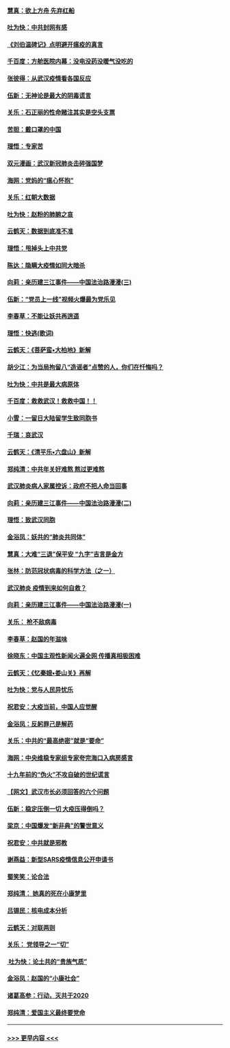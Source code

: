 #### [慧真：欲上方舟 先弃红船](../pages/nsc993/n11853483.md?t=02081911) 
#### [吐为快：中共封网有感](../pages/nsc993/n11852575.md?t=02081911) 
#### [《刘伯温碑记》点明避开瘟疫的真言](../pages/nsc993/n11852128.md?t=02081911) 
#### [千百度：方舱医院内幕：没电没药没暖气没吃的](../pages/nsc993/n11850211.md?t=02081911) 
#### [张彼得：从武汉疫情看各国反应](../pages/nsc993/n11850102.md?t=02081911) 
#### [伍新：无神论是最大的阴毒谎言](../pages/nsc993/n11846129.md?t=02081911) 
#### [关乐：石正丽的性命赌注其实是空头支票](../pages/nsc993/n11846109.md?t=02081911) 
#### [苦胆：戴口罩的中国](../pages/nsc993/n11845576.md?t=02081911) 
#### [理悟：专家苦](../pages/nsc993/n11845564.md?t=02081911) 
#### [双元漫画：武汉新冠肺炎击碎强国梦](../pages/nsc993/n11843320.md?t=02081911) 
#### [海网：党妈的“瘟心怀抱”](../pages/nsc993/n11840740.md?t=02081911) 
#### [关乐：红朝大数据](../pages/nsc993/n11840675.md?t=02081911) 
#### [吐为快：赵粉的肺腑之哀](../pages/nsc993/n11840618.md?t=02081911) 
#### [云鹤天：数据到底准不准](../pages/nsc993/n11840325.md?t=02081911) 
#### [理悟：甩掉头上中共党](../pages/nsc993/n11838826.md?t=02081911) 
#### [陈达：隐瞒大疫情如同大暗杀](../pages/nsc993/n11838771.md?t=02081911) 
#### [向莉：亲历建三江事件——中国法治路漫漫(三)](../pages/nsc993/n11831825.md?t=02081911) 
#### [伍新：“党员上一线”视频火爆最为党乐见](../pages/nsc993/n11838200.md?t=02081911) 
#### [李春草：不能让妖共再逍遥](../pages/nsc993/n11838102.md?t=02081911) 
#### [理悟：快逃(歌词)](../pages/nsc993/n11838083.md?t=02081911) 
#### [云鹤天：《菩萨蛮▪大柏地》新解](../pages/nsc993/n11838059.md?t=02081911) 
#### [胡少江：为当局拘留八“造谣者”点赞的人，你们在忏悔吗？](../pages/nsc993/n11836801.md?t=02081911) 
#### [吐为快：中共是最大病原体](../pages/nsc993/n11836748.md?t=02081911) 
#### [千百度：救救武汉！救救中国！！](../pages/nsc993/n11836145.md?t=02081911) 
#### [小雪：一留日大陆留学生致同胞书](../pages/nsc993/n11834624.md?t=02081911) 
#### [千瑞：哀武汉](../pages/nsc993/n11833647.md?t=02081911) 
#### [云鹤天：《清平乐▪六盘山》新解](../pages/nsc993/n11833611.md?t=02081911) 
#### [郑纯清：中共年关好难熬 熬过更难熬](../pages/nsc993/n11833489.md?t=02081911) 
#### [武汉肺炎病人家属控诉：政府不把人命当回事](../pages/nsc993/n11833205.md?t=02081911) 
#### [向莉：亲历建三江事件——中国法治路漫漫(二)](../pages/nsc993/n11829102.md?t=02081911) 
#### [理悟：致武汉同胞](../pages/nsc993/n11831522.md?t=02081911) 
#### [金浴凤：妖共的“肺炎共同体”](../pages/nsc993/n11829448.md?t=02081911) 
#### [慧真：大难“三退”保平安 “九字”吉言是金方](../pages/nsc993/n11829501.md?t=02081911) 
#### [张林：防范冠状病毒的科学方法（之一）](../pages/nsc993/n11828618.md?t=02081911) 
#### [武汉肺炎 疫情到来如何自救？](../pages/nsc993/n11827632.md?t=02081911) 
#### [向莉：亲历建三江事件——中国法治路漫漫(一)](../pages/nsc993/n11827190.md?t=02081911) 
#### [关乐： 枪不敌病毒](../pages/nsc993/n11826746.md?t=02081911) 
#### [李春草：赵国的年滋味](../pages/nsc993/n11826321.md?t=02081911) 
#### [徐晓东：中国主观性新闻火遍全网 传播真相极困难](../pages/nsc993/n11826508.md?t=02081911) 
#### [云鹤天：《忆秦娥▪娄山关》再解](../pages/nsc993/n11824682.md?t=02081911) 
#### [吐为快：党与人民异忧乐](../pages/nsc993/n11824660.md?t=02081911) 
#### [祝君安：大疫当前，中国人应觉醒](../pages/nsc993/n11821946.md?t=02081911) 
#### [金浴凤：反躬罪己是解药](../pages/nsc993/n11820280.md?t=02081911) 
#### [关乐：中共的“最高绝密”就是“要命”](../pages/nsc993/n11816946.md?t=02081911) 
#### [海网：中央维稳专家组专家夸完海口入病房感言](../pages/nsc993/n11815138.md?t=02081911) 
#### [十九年前的“伪火”不攻自破的世纪谎言](../pages/nsc993/n11813238.md?t=02081911) 
#### [【网文】武汉市长必须回答的六个问题](../pages/nsc993/n11813848.md?t=02081911) 
#### [伍新：稳定压倒一切 大疫压得倒吗？](../pages/nsc993/n11812634.md?t=02081911) 
#### [梁京：中国爆发“新非典”的警世意义](../pages/nsc993/n11812554.md?t=02081911) 
#### [祝君安：中共就是邪教](../pages/nsc993/n11812431.md?t=02081911) 
#### [谢燕益：新型SARS疫情信息公开申请书](../pages/nsc993/n11808840.md?t=02081911) 
#### [蜀笑笑：论合法](../pages/nsc993/n11808064.md?t=02081911) 
#### [郑纯清： 她真的死在小康梦里](../pages/nsc993/n11806623.md?t=02081911) 
#### [吕锡民：核电成本分析](../pages/nsc993/n11806284.md?t=02081911) 
#### [云鹤天：对联两则](../pages/nsc993/n11805957.md?t=02081911) 
#### [关乐： 党领导之一“切”](../pages/nsc993/n11804505.md?t=02081911) 
#### [ 吐为快：论土共的“贵族气质”](../pages/nsc993/n11804490.md?t=02081911) 
#### [金浴凤：赵国的“小康社会”](../pages/nsc993/n11804452.md?t=02081911) 
#### [诸葛高参：行动，灭共于2020](../pages/nsc993/n11804120.md?t=02081911) 
#### [郑纯清：爱国主义最终要党命](../pages/nsc993/n11802197.md?t=02081911) 

----
#### [ >>> 更早内容 <<< ](../indexes/nsc993-earlier.md)
